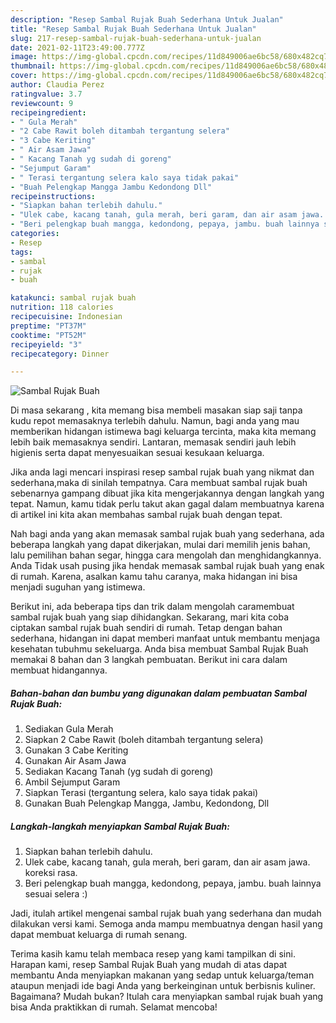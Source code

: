 ```yaml
---
description: "Resep Sambal Rujak Buah Sederhana Untuk Jualan"
title: "Resep Sambal Rujak Buah Sederhana Untuk Jualan"
slug: 217-resep-sambal-rujak-buah-sederhana-untuk-jualan
date: 2021-02-11T23:49:00.777Z
image: https://img-global.cpcdn.com/recipes/11d849006ae6bc58/680x482cq70/sambal-rujak-buah-foto-resep-utama.jpg
thumbnail: https://img-global.cpcdn.com/recipes/11d849006ae6bc58/680x482cq70/sambal-rujak-buah-foto-resep-utama.jpg
cover: https://img-global.cpcdn.com/recipes/11d849006ae6bc58/680x482cq70/sambal-rujak-buah-foto-resep-utama.jpg
author: Claudia Perez
ratingvalue: 3.7
reviewcount: 9
recipeingredient:
- " Gula Merah"
- "2 Cabe Rawit boleh ditambah tergantung selera"
- "3 Cabe Keriting"
- " Air Asam Jawa"
- " Kacang Tanah yg sudah di goreng"
- "Sejumput Garam"
- " Terasi tergantung selera kalo saya tidak pakai"
- "Buah Pelengkap Mangga Jambu Kedondong Dll"
recipeinstructions:
- "Siapkan bahan terlebih dahulu."
- "Ulek cabe, kacang tanah, gula merah, beri garam, dan air asam jawa. koreksi rasa."
- "Beri pelengkap buah mangga, kedondong, pepaya, jambu. buah lainnya sesuai selera :)"
categories:
- Resep
tags:
- sambal
- rujak
- buah

katakunci: sambal rujak buah 
nutrition: 118 calories
recipecuisine: Indonesian
preptime: "PT37M"
cooktime: "PT52M"
recipeyield: "3"
recipecategory: Dinner

---
```



![Sambal Rujak Buah](https://img-global.cpcdn.com/recipes/11d849006ae6bc58/680x482cq70/sambal-rujak-buah-foto-resep-utama.jpg)

Di masa  sekarang , kita memang bisa membeli masakan siap saji tanpa kudu repot memasaknya terlebih dahulu. Namun, bagi anda yang mau memberikan hidangan istimewa bagi keluarga tercinta, maka kita memang lebih baik memasaknya sendiri. Lantaran, memasak sendiri jauh lebih higienis serta dapat menyesuaikan sesuai kesukaan keluarga.

Jika anda lagi mencari inspirasi resep sambal rujak buah yang nikmat dan sederhana,maka di sinilah tempatnya. Cara membuat sambal rujak buah  sebenarnya gampang dibuat jika kita mengerjakannya dengan langkah yang tepat. Namun, kamu tidak perlu takut akan gagal dalam membuatnya 
karena di artikel ini kita akan membahas sambal rujak buah dengan tepat.  



Nah bagi anda yang akan memasak sambal rujak buah yang sederhana, ada beberapa langkah yang dapat dikerjakan, mulai dari memilih jenis bahan, lalu pemilihan bahan segar, hingga cara mengolah dan menghidangkannya. Anda Tidak usah pusing jika hendak memasak sambal rujak buah yang enak di rumah. Karena, asalkan kamu  tahu caranya, maka hidangan ini bisa menjadi suguhan yang istimewa.

Berikut ini, ada beberapa tips dan trik dalam mengolah caramembuat sambal rujak buah yang siap dihidangkan. Sekarang, mari kita coba ciptakan sambal rujak buah sendiri di rumah. Tetap dengan bahan sederhana, hidangan ini dapat memberi manfaat untuk membantu menjaga kesehatan tubuhmu sekeluarga. Anda bisa membuat Sambal Rujak Buah memakai 8 bahan dan 3 langkah pembuatan. Berikut ini cara dalam membuat hidangannya.

<!--inarticleads1-->

##### Bahan-bahan dan bumbu yang digunakan dalam pembuatan Sambal Rujak Buah:

1. Sediakan  Gula Merah
1. Siapkan 2 Cabe Rawit (boleh ditambah tergantung selera)
1. Gunakan 3 Cabe Keriting
1. Gunakan  Air Asam Jawa
1. Sediakan  Kacang Tanah (yg sudah di goreng)
1. Ambil Sejumput Garam
1. Siapkan  Terasi (tergantung selera, kalo saya tidak pakai)
1. Gunakan Buah Pelengkap Mangga, Jambu, Kedondong, Dll




<!--inarticleads2-->

##### Langkah-langkah menyiapkan Sambal Rujak Buah:

1. Siapkan bahan terlebih dahulu.
1. Ulek cabe, kacang tanah, gula merah, beri garam, dan air asam jawa. koreksi rasa.
1. Beri pelengkap buah mangga, kedondong, pepaya, jambu. buah lainnya sesuai selera :)




Jadi, itulah artikel mengenai  sambal rujak buah  yang sederhana dan mudah dilakukan versi kami. Semoga anda mampu membuatnya dengan hasil yang dapat membuat keluarga di rumah senang. 

Terima kasih kamu telah membaca resep yang kami tampilkan di sini. Harapan kami, resep  Sambal Rujak Buah yang mudah di atas dapat membantu Anda menyiapkan makanan yang sedap untuk keluarga/teman ataupun menjadi ide bagi Anda yang berkeinginan untuk berbisnis kuliner. Bagaimana? Mudah bukan? Itulah cara menyiapkan sambal rujak buah yang bisa Anda praktikkan di rumah. Selamat mencoba!

